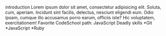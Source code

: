 introduction
Lorem ipsum dolor sit amet, consectetur adipisicing elit. Soluta, cum, aperiam. Incidunt sint facilis, delectus, nesciunt eligendi eum. Odio ipsam, cumque illo accusamus porro earum, officiis iste? Hic voluptatem, exercitationem!
Favorite CodeSchool path: JavaScript
Deadly skills
*Git
*JavaScript
*Ruby
